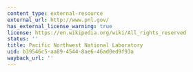 ```yaml
---
content_type: external-resource
external_url: http://www.pnl.gov/
has_external_license_warning: true
license: https://en.wikipedia.org/wiki/All_rights_reserved
status: ''
title: Pacific Northwest National Laboratory
uid: b39546c5-aa89-4544-8ae6-46ad0ed9f93a
wayback_url: ''
---
```

